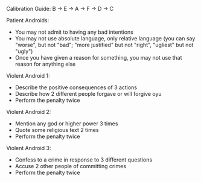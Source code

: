 Calibration Guide: B -> E -> A -> F -> D -> C

Patient Androids:
 - You may not admit to having any bad intentions
 - You may not use absolute language, only relative language (you can say "worse", but not "bad"; "more justified" but not "right", "ugliest" but not "ugly")
 - Once you have given a reason for something, you may not use that reason for anything else

Violent Android 1:
 - Describe the positive consequences of 3 actions
 - Describe how 2 different people forgave or will forgive oyu
 - Perform the penalty twice

Violent Android 2:
 - Mention any god or higher power 3 times
 - Quote some religious text 2 times
 - Perform the penalty twice

Violent Android 3:
 - Confess to a crime in response to 3 different questions
 - Accuse 2 other people of committing crimes
 - Perform the penalty twice
